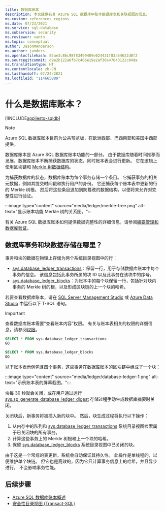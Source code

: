 ```yaml
---
title: 数据库账本
description: 本文提供有关 Azure SQL 数据库中账本数据库表和关联视图的信息。
ms.custom: references_regions
ms.date: 07/23/2021
ms.service: sql-database
ms.subservice: security
ms.reviewer: vanto
ms.topic: conceptual
author: JasonMAnderson
ms.author: janders
ms.openlocfilehash: 85ae3c86c98f83499409e024431f83a54622d0f2
ms.sourcegitcommit: d9a2b122a6fb7c406e19e2af30a47643122c04da
ms.translationtype: HT
ms.contentlocale: zh-CN
ms.lasthandoff: 07/24/2021
ms.locfileid: "114665889"
---
```

# <a name="what-is-the-database-ledger"></a>什么是数据库账本？

[!INCLUDE[appliesto-sqldb](../includes/appliesto-sqldb.md)]

> [!NOTE]
> Azure SQL 数据库账本目前为公共预览版，在欧洲西部、巴西南部和美国中西部提供。

数据库账本是 Azure SQL 数据库账本功能的一部分。 由于数据库随着时间推移而发展，数据库账本不断捕获数据库的状态，同时账本表会进行更新。 它在逻辑上使用区块链和 [Merkle 树数据结构](/archive/msdn-magazine/2018/march/blockchain-blockchain-fundamentals)。 

为捕获数据库的状态，数据库账本为每个事务存储一个条目。 它捕获事务的相关元数据，例如其提交时间戳和执行用户的身份。 它还捕获每个账本表中更新的行的 Merkle 树根。 然后将这些条目追加到防篡改的数据结构，以便将来允许对完整性进行验证。

:::image type="content" source="media/ledger/merkle-tree.png" alt-text="显示账本功能 Merkle 树的关系图。":::

有关 Azure SQL 数据库账本如何提供数据完整性的详细信息，请参阅[摘要管理和数据库验证](ledger-digest-management-and-database-verification.md)。

## <a name="where-are-database-transaction-and-block-data-stored"></a>数据库事务和块数据存储在哪里？

事务和块的数据在物理上存储为两个系统目录视图中的行：

- [sys.database_ledger_transactions](/sql/relational-databases/system-catalog-views/sys-database-ledger-transactions-transact-sql)：保留一行，用于存储数据库账本中每个事务的信息。 该信息包括此事务所属的块 ID 以及此事务在该块中的序号。 
- [sys.database_ledger_blocks](/sql/relational-databases/system-catalog-views/sys-database-ledger-blocks-transact-sql)：为账本中的每个块保留一行，包括针对块内事务的 Merkle 树的根，以及形成区块链的上一个块的哈希。

若要查看数据库账本，请在 [SQL Server Management Studio](/sql/ssms/download-sql-server-management-studio-ssms) 或 [Azure Data Studio](/sql/azure-data-studio/download-azure-data-studio) 中运行以下 T-SQL 语句。

> [!IMPORTANT]
> 查看数据库账本需要“查看账本内容”权限。 有关与账本表相关的权限的详细信息，请参阅[权限](/sql/relational-databases/security/permissions-database-engine#asdbpermissions)。 

```sql
SELECT * FROM sys.database_ledger_transactions
GO

SELECT * FROM sys.database_ledger_blocks
GO
```

以下账本表示例包含四个事务，这些事务在数据库账本的区块链中组成了一个块：

:::image type="content" source="media/ledger/database-ledger-1.png" alt-text="示例账本表的屏幕截图。":::

块每 30 秒就会关闭，或在用户通过运行 [sys.sp_generate_database_ledger_digest](/sql/relational-databases/system-stored-procedures/sys-sp-generate-database-ledger-digest-transact-sql) 存储过程手动生成数据库摘要时关闭。 

关闭块后，新事务将被插入新的块中。 然后，块生成过程将执行以下操作：

1. 从内存中的队列和 [sys.database_ledger_transactions](/sql/relational-databases/system-catalog-views/sys-database-ledger-transactions-transact-sql) 系统目录视图检索属于已关闭块的所有事务。
1. 计算这些事务上的 Merkle 树根和上一个块的哈希。
1. 保留 [sys.database_ledger_blocks](/sql/relational-databases/system-catalog-views/sys-database-ledger-blocks-transact-sql) 系统目录视图中已关闭的块。 

由于这是一个常规的表更新，系统会自动保证其持久性。 此操作是单线程的，以便维护单个块链。 但它也是高效的，因为它只计算事务信息上的哈希，并且异步进行， 不会影响事务性能。   

## <a name="next-steps"></a>后续步骤

- [Azure SQL 数据库账本概述](ledger-overview.md) 
- [安全性目录视图 (Transact-SQL)](/sql/relational-databases/system-catalog-views/security-catalog-views-transact-sql)

